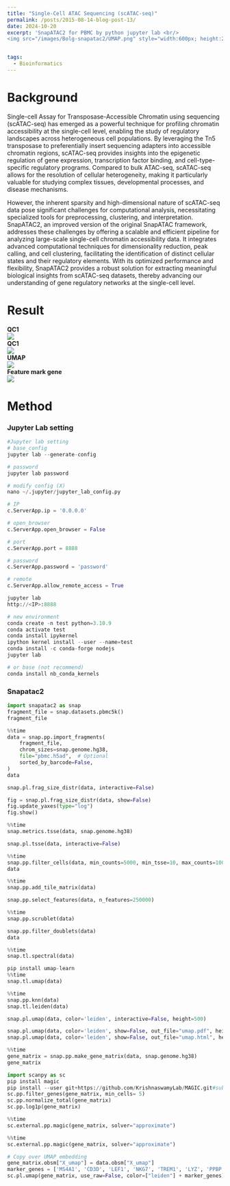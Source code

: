 ```yaml
---
title: "Single-Cell ATAC Sequencing (scATAC-seq)"
permalink: /posts/2015-08-14-blog-post-13/
date: 2024-10-20
excerpt: 'SnapATAC2 for PBMC by python jupyter lab <br/>
<img src="/images/Bolg-snapatac2/UMAP.png" style="width:600px; height:250px;">'


tags:
  - Bioinformatics
---
```


Background
======
Single-cell Assay for Transposase-Accessible Chromatin using sequencing (scATAC-seq) has emerged as a powerful technique for profiling chromatin accessibility at the single-cell level, enabling the study of regulatory landscapes across heterogeneous cell populations. By leveraging the Tn5 transposase to preferentially insert sequencing adapters into accessible chromatin regions, scATAC-seq provides insights into the epigenetic regulation of gene expression, transcription factor binding, and cell-type-specific regulatory programs. Compared to bulk ATAC-seq, scATAC-seq allows for the resolution of cellular heterogeneity, making it particularly valuable for studying complex tissues, developmental processes, and disease mechanisms. <br/>

However, the inherent sparsity and high-dimensional nature of scATAC-seq data pose significant challenges for computational analysis, necessitating specialized tools for preprocessing, clustering, and interpretation. SnapATAC2, an improved version of the original SnapATAC framework, addresses these challenges by offering a scalable and efficient pipeline for analyzing large-scale single-cell chromatin accessibility data. It integrates advanced computational techniques for dimensionality reduction, peak calling, and cell clustering, facilitating the identification of distinct cellular states and their regulatory elements. With its optimized performance and flexibility, SnapATAC2 provides a robust solution for extracting meaningful biological insights from scATAC-seq datasets, thereby advancing our understanding of gene regulatory networks at the single-cell level.


Result
======
**QC1**<br/><img src="/images/Bolg-snapatac2/QC1.png"><br/>
**QC1**<br/><img src="/images/Bolg-snapatac2/QC1.png"><br/>
**UMAP**<br/><img src="/images/Bolg-snapatac2/UMAP.png"><br/>
**Feature mark gene**<br/><img src="/images/Bolg-snapatac2/Feature.png"><br/>



Method
======

 ###  Jupyter Lab setting
 ```python
#Jupyter lab setting
# base_config
jupyter lab --generate-config

# password
jupyter lab password

# modify config (X)
nano ~/.jupyter/jupyter_lab_config.py

# IP
c.ServerApp.ip = '0.0.0.0'

# open_browser
c.ServerApp.open_browser = False

# port
c.ServerApp.port = 8888

# password
c.ServerApp.password = 'password'

# remote
c.ServerApp.allow_remote_access = True

jupyter lab
http://<IP>:8888

# new environment
conda create -n test python=3.10.9
conda activate test
conda install ipykernel
ipython kernel install --user --name=test
conda install -c conda-forge nodejs
jupyter lab

# or base (not recommend)
conda install nb_conda_kernels
```


### Snapatac2

```python
import snapatac2 as snap
fragment_file = snap.datasets.pbmc5k()
fragment_file

%%time
data = snap.pp.import_fragments(
    fragment_file,
    chrom_sizes=snap.genome.hg38,
    file="pbmc.h5ad",  # Optional
    sorted_by_barcode=False,
)
data

snap.pl.frag_size_distr(data, interactive=False)

fig = snap.pl.frag_size_distr(data, show=False)
fig.update_yaxes(type="log")
fig.show()

%%time
snap.metrics.tsse(data, snap.genome.hg38)

snap.pl.tsse(data, interactive=False)

%%time
snap.pp.filter_cells(data, min_counts=5000, min_tsse=10, max_counts=100000)
data

%%time
snap.pp.add_tile_matrix(data)

snap.pp.select_features(data, n_features=250000)

%%time
snap.pp.scrublet(data)

snap.pp.filter_doublets(data)
data

%%time
snap.tl.spectral(data)

pip install umap-learn
%%time
snap.tl.umap(data)

%%time
snap.pp.knn(data)
snap.tl.leiden(data)

snap.pl.umap(data, color='leiden', interactive=False, height=500)

snap.pl.umap(data, color='leiden', show=False, out_file="umap.pdf", height=500)
snap.pl.umap(data, color='leiden', show=False, out_file="umap.html", height=500)

%%time
gene_matrix = snap.pp.make_gene_matrix(data, snap.genome.hg38)
gene_matrix

import scanpy as sc
pip install magic
pip install --user git+https://github.com/KrishnaswamyLab/MAGIC.git#subdirectory=python
sc.pp.filter_genes(gene_matrix, min_cells= 5)
sc.pp.normalize_total(gene_matrix)
sc.pp.log1p(gene_matrix)

%%time
sc.external.pp.magic(gene_matrix, solver="approximate")

%%time
sc.external.pp.magic(gene_matrix, solver="approximate")

# Copy over UMAP embedding
gene_matrix.obsm["X_umap"] = data.obsm["X_umap"]
marker_genes = ['MS4A1', 'CD3D', 'LEF1', 'NKG7', 'TREM1', 'LYZ', 'PPBP']
sc.pl.umap(gene_matrix, use_raw=False, color=["leiden"] + marker_genes)
```
